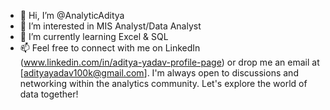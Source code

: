 - 👋 Hi, I’m @AnalyticAditya
- 👀 I’m interested in MIS Analyst/Data Analyst
- 🌱 I’m currently learning Excel & SQL
- 📫 Feel free to connect with me on LinkedIn (www.linkedin.com/in/aditya-yadav-profile-page) or drop me an email at [adityayadav100k@gmail.com]. I'm always open to discussions and networking within the analytics community. Let's explore the world of data together!

<!---
AnalyticAditya/AnalyticAditya is a ✨ special ✨ repository because its `README.md` (this file) appears on your GitHub profile.
You can click the Preview link to take a look at your changes.
--->
